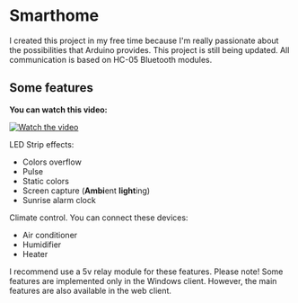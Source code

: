 # Smarthome

I created this project in my free time because I'm really passionate about the possibilities that Arduino provides. This project is still being updated.
All communication is based on HC-05 Bluetooth modules.

## Some features

**You can watch this video:**

[![Watch the video](https://img.youtube.com/vi/A5cm9I-shbk/default.jpg)](https://youtu.be/A5cm9I-shbk)

LED Strip effects:
- Colors overflow 
- Pulse
- Static colors
- Screen capture (**Ambi**ent **light**ing)
- Sunrise alarm clock

Climate control. You can connect these devices:
- Air conditioner
- Humidifier
- Heater

I recommend use a 5v relay module for these features.
Please note! Some features are implemented only in the Windows client. However, the main features are also available in the web client.
